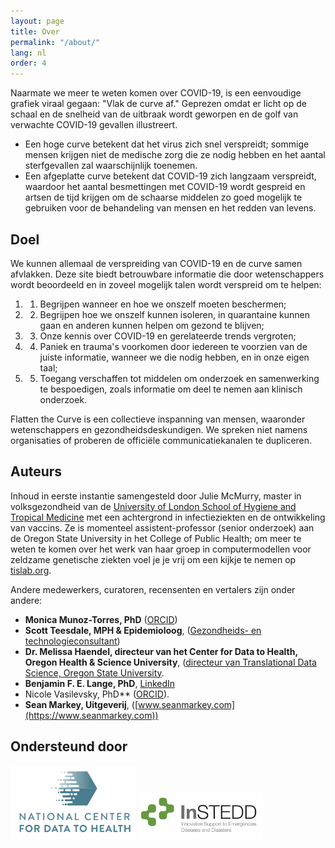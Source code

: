 ```yaml
---
layout: page
title: Over
permalink: "/about/"
lang: nl
order: 4
---
```

Naarmate we meer te weten komen over COVID-19, is een eenvoudige grafiek viraal gegaan: "Vlak de curve af." Geprezen omdat er licht op de schaal en de snelheid van de uitbraak wordt geworpen en de golf van verwachte COVID-19 gevallen illustreert.

- Een hoge curve betekent dat het virus zich snel verspreidt; sommige mensen krijgen niet de medische zorg die ze nodig hebben en het aantal sterfgevallen zal waarschijnlijk toenemen.
- Een afgeplatte curve betekent dat COVID-19 zich langzaam verspreidt, waardoor het aantal besmettingen met COVID-19 wordt gespreid en artsen de tijd krijgen om de schaarse middelen zo goed mogelijk te gebruiken voor de behandeling van mensen en het redden van levens. 

## Doel
We kunnen allemaal de verspreiding van COVID-19 en de curve samen afvlakken. Deze site biedt betrouwbare informatie die door wetenschappers wordt beoordeeld en in zoveel mogelijk talen wordt verspreid om te helpen:
1. 1. Begrijpen wanneer en hoe we onszelf moeten beschermen;
2. 2. Begrijpen hoe we onszelf kunnen isoleren, in quarantaine kunnen gaan en anderen kunnen helpen om gezond te blijven;
3. 3. Onze kennis over COVID-19 en gerelateerde trends vergroten; 
4. 4. Paniek en trauma's voorkomen door iedereen te voorzien van de juiste informatie, wanneer we die nodig hebben, en in onze eigen taal;
5. 5. Toegang verschaffen tot middelen om onderzoek en samenwerking te bespoedigen, zoals informatie om deel te nemen aan klinisch onderzoek.

Flatten the Curve is een collectieve inspanning van mensen, waaronder wetenschappers en gezondheidsdeskundigen. We spreken niet namens organisaties of proberen de officiële communicatiekanalen te dupliceren.


## Auteurs

Inhoud in eerste instantie samengesteld door Julie McMurry, master in volksgezondheid van de [University of London School of Hygiene and Tropical Medicine](http://lshtm.ac.uk/) met een achtergrond in infectieziekten en de ontwikkeling van vaccins. Ze is momenteel assistent-professor (senior onderzoek) aan de Oregon State University in het College of Public Health; om meer te weten te komen over het werk van haar groep in computermodellen voor zeldzame genetische ziekten voel je je vrij om een kijkje te nemen op [tislab.org](http://tislab.org/).

Andere medewerkers, curatoren, recensenten en vertalers zijn onder andere:

- **Monica Munoz-Torres, PhD** ([ORCID](https://orcid.org/0000-0001-8430-6039))
- **Scott Teesdale, MPH & Epidemioloog**, ([Gezondheids- en technologieconsultant](https://www.linkedin.com/in/scottteesdale/))
- **Dr. Melissa Haendel, directeur van het Center for Data to Health, Oregon Health & Science University**, ([directeur van Translational Data Science, Oregon State University](https://tislab.org/).
- **Benjamin F. E. Lange, PhD**, [LinkedIn](https://www.linkedin.com/in/dr-benjamin-f-e-lange-a609b838)
- Nicole Vasilevsky, PhD** ([ORCID](https://orcid.org/0000-0001-5208-3432)).
- **Sean Markey, Uitgeverij**, ([www.seanmarkey.com](https://www.seanmarkey.com))


## Ondersteund door

<a href="https://ctsa.ncats.nih.gov/cd2h/" target="_blank"><img src="/images/logos/CD2H.png" width="200px"/></a>
<a href="https://instedd.org" target="_blank"><img src="/images/logos/instedd_site_logo.png" width="200px"/></a>
